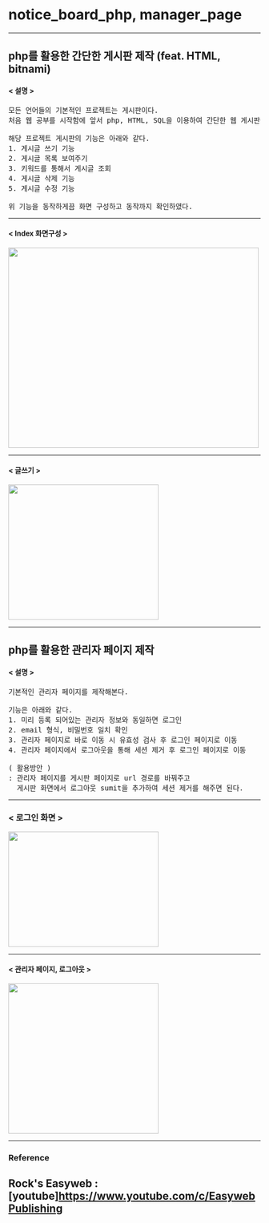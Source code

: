 # notice_board_php, manager_page
------------------
## php를 활용한 간단한 게시판 제작 (feat. HTML, bitnami)

#### < 설명 >
<pre>
모든 언어들의 기본적인 프로젝트는 게시판이다.
처음 웹 공부를 시작함에 앞서 php, HTML, SQL을 이용하여 간단한 웹 게시판을 제작한다.

해당 프로젝트 게시판의 기능은 아래와 같다.
1. 게시글 쓰기 기능
2. 게시글 목록 보여주기
3. 키워드를 통해서 게시글 조회
4. 게시글 삭제 기능
5. 게시글 수정 기능

위 기능을 동작하게끔 화면 구성하고 동작까지 확인하였다.
</pre>
------------------
#### < Index 화면구성 >
<img src="https://user-images.githubusercontent.com/108309664/178682287-0b7fdc65-9da8-40f7-933f-1a506a3024fb.png" width="500" height="400">

------------------
#### < 글쓰기 >
<img src="https://user-images.githubusercontent.com/108309664/178683571-abdc4979-0dad-44ea-8050-1e42999c6281.png" width="300" height="270">

------------------
## php를 활용한 관리자 페이지 제작

#### < 설명 >
<pre>
기본적인 관리자 페이지를 제작해본다.

기능은 아래와 같다.
1. 미리 등록 되어있는 관리자 정보와 동일하면 로그인
2. email 형식, 비밀번호 일치 확인
3. 관리자 페이지로 바로 이동 시 유효성 검사 후 로그인 페이지로 이동
4. 관리자 페이지에서 로그아웃을 통해 세션 제거 후 로그인 페이지로 이동

( 활용방안 )
: 관리자 페이지를 게시판 페이지로 url 경로를 바꿔주고 
  게시판 화면에서 로그아웃 sumit을 추가하여 세션 제거를 해주면 된다.
</pre>
------------------
### < 로그인 화면 >
<img src="https://user-images.githubusercontent.com/108309664/178881184-995d4786-4d27-4b8a-94f5-ad46b00e8dec.png" width="300" height="230">

------------------
#### < 관리자 페이지, 로그아웃 >
<img src="https://user-images.githubusercontent.com/108309664/178881591-85505ec0-879b-4f8c-832e-188f7688226b.png" width="300" heigth="300">

------------------
### Reference

Rock's Easyweb : [youtube]https://www.youtube.com/c/EasywebPublishing
------------------
